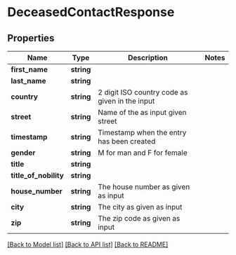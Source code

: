 # DeceasedContactResponse

## Properties
Name | Type | Description | Notes
------------ | ------------- | ------------- | -------------
**first_name** | **string** |  | 
**last_name** | **string** |  | 
**country** | **string** | 2 digit ISO country code as given in the input | 
**street** | **string** | Name of the as input given street | 
**timestamp** | **string** | Timestamp when the entry has been created | 
**gender** | **string** | M for man and F for female | 
**title** | **string** |  | 
**title_of_nobility** | **string** |  | 
**house_number** | **string** | The house number as given as input | 
**city** | **string** | The city as given as input | 
**zip** | **string** | The zip code as given as input | 

[[Back to Model list]](../README.md#documentation-for-models) [[Back to API list]](../README.md#documentation-for-api-endpoints) [[Back to README]](../README.md)


